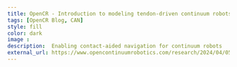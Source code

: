 ```yaml
---
title: OpenCR - Introduction to modeling tendon-driven continuum robots
tags: [OpenCR Blog, CAN]
style: fill
color: dark
image : 
description:  Enabling contact-aided navigation for continuum robots
external_url: https://www.opencontinuumrobotics.com/research/2024/04/05/tdcr-can.html
---
```

